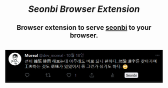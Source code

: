 <h1 align="center"><i><b>Seonbi Browser Extension</b></i></h1>
<h2 align="center">Browser extension to serve <a href="https://github.com/dahlia/seonbi">seonbi</a> to your browser.</h2>
<br>
<img src="./seonbi-record.gif" style="display: block; margin-left: auto; margin-right: auto;"/>
